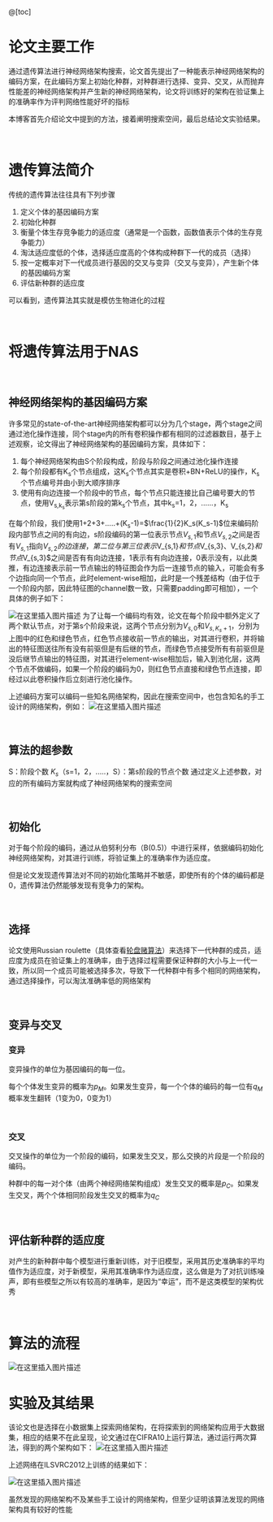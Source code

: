 ﻿@[toc]

# 论文主要工作

通过遗传算法进行神经网络架构搜索，论文首先提出了一种能表示神经网络架构的编码方案，在此编码方案上初始化种群，对种群进行选择、变异、交叉，从而抛弃性能差的神经网络架构并产生新的神经网络架构，论文将训练好的架构在验证集上的准确率作为评判网络性能好坏的指标

本博客首先介绍论文中提到的方法，接着阐明搜索空间，最后总结论文实验结果。

<br>

# 遗传算法简介
传统的遗传算法往往具有下列步骤

 1. 定义个体的基因编码方案
 2. 初始化种群
 3. 衡量个体生存竞争能力的适应度（通常是一个函数，函数值表示个体的生存竞争能力）
 4. 淘汰适应度低的个体，选择适应度高的个体构成种群下一代的成员（选择）
 5. 按一定概率对下一代成员进行基因的交叉与变异（交叉与变异），产生新个体的基因编码方案
 6. 评估新种群的适应度

可以看到，遗传算法其实就是模仿生物进化的过程

<br>

# 将遗传算法用于NAS

<br>

## 神经网络架构的基因编码方案
许多常见的state-of-the-art神经网络架构都可以分为几个stage，两个stage之间通过池化操作连接，同个stage内的所有卷积操作都有相同的过滤器数目，基于上述观察，论文得出了神经网络架构的基因编码方案，具体如下：

 1. 每个神经网络架构由S个阶段构成，阶段与阶段之间通过池化操作连接
 2. 每个阶段都有K<sub>s</sub>个节点组成，这K<sub>s</sub>个节点其实是卷积+BN+ReLU的操作，K<sub>s</sub>个节点编号并由小到大顺序排序
 3. 使用有向边连接一个阶段中的节点，每个节点只能连接比自己编号要大的节点，使用V<sub>s,k<sub>s</sub></sub>表示第s阶段的第k<sub>s</sub>个节点，其中k<sub>s</sub>=1，2，......，K<sub>s</sub>

在每个阶段，我们使用1+2+3+.....+(K<sub>s</sub>-1)=$\frac{1}{2}K_s(K_s-1)$位来编码阶段内部节点之间的有向边，s阶段编码的第一位表示节点$V_{s,1}$和节点$V_{s,2}$之间是否有$V_{s,1}$指向$V_{s,2}的边连接，第二位与第三位表示$V_{s,1}$和节点$V_{s,3}$、$V_{s,2}$和节点$V_{s,3}$之间是否有有向边连接，1表示有有向边连接，0表示没有，以此类推，有边连接表示前一节点输出的特征图会作为后一连接节点的输入，可能会有多个边指向同一个节点，此时element-wise相加，此时是一个残差结构（由于位于一个阶段内部，因此特征图的channel数一致，只需要padding即可相加），一个具体的例子如下：

![在这里插入图片描述](https://img-blog.csdnimg.cn/20190711151815864.png?x-oss-process=image/watermark,type_ZmFuZ3poZW5naGVpdGk,shadow_10,text_aHR0cHM6Ly9ibG9nLmNzZG4ubmV0L2RoYWl1ZGE=,size_16,color_FFFFFF,t_70)
为了让每一个编码均有效，论文在每个阶段中额外定义了两个默认节点，对于第s个阶段来说，这两个节点分别为$V_{s,0}$和$V_{s,K_s+1}$，分别为上图中的红色和绿色节点，红色节点接收前一节点的输出，对其进行卷积，并将输出的特征图送往所有没有前驱但是有后继的节点，而绿色节点接受所有有前驱但是没后继节点输出的特征图，对其进行element-wise相加后，输入到池化层，这两个节点不做编码，如果一个阶段的编码为0，则红色节点直接和绿色节点连接，即经过以此卷积操作后立刻进行池化操作。

上述编码方案可以编码一些知名网络架构，因此在搜索空间中，也包含知名的手工设计的网络架构，例如：
![在这里插入图片描述](https://img-blog.csdnimg.cn/20190711153756547.png?x-oss-process=image/watermark,type_ZmFuZ3poZW5naGVpdGk,shadow_10,text_aHR0cHM6Ly9ibG9nLmNzZG4ubmV0L2RoYWl1ZGE=,size_16,color_FFFFFF,t_70)

<br>


## 算法的超参数
S：阶段个数
$K_s$（s=1，2，.....，S）：第s阶段的节点个数
通过定义上述参数，对应的所有编码方案就构成了神经网络架构的搜索空间

<br>


## 初始化
对于每个阶段的编码，通过从伯努利分布（B(0.5)）中进行采样，依据编码初始化神经网络架构，对其进行训练，将验证集上的准确率作为适应度。

但是论文发现遗传算法对不同的初始化策略并不敏感，即使所有的个体的编码都是0，遗传算法仍然能够发现有竞争力的架构。

<br>

## 选择
论文使用Russian roulette（具体查看[轮盘赌算法](https://blog.csdn.net/pymqq/article/details/51375522)）来选择下一代种群的成员，适应度为成员在验证集上的准确率，由于选择过程需要保证种群的大小与上一代一致，所以同一个成员可能被选择多次，导致下一代种群中有多个相同的网络架构，通过选择操作，可以淘汰准确率低的网络架构

<br>

## 变异与交叉

### 变异
变异操作的单位为基因编码的每一位。

每个个体发生变异的概率为$p_{M}$。如果发生变异，每一个个体的编码的每一位有$q_{M}$概率发生翻转（1变为0，0变为1）

<br>

### 交叉
交叉操作的单位为一个阶段的编码，如果发生交叉，那么交换的片段是一个阶段的编码。

种群中的每一对个体（由两个神经网络架构组成）发生交叉的概率是$p_{C}$。如果发生交叉，两个个体相同阶段发生交叉的概率为$q_{C}$

<br>

## 评估新种群的适应度
对产生的新种群中每个模型进行重新训练，对于旧模型，采用其历史准确率的平均值作为适应度，对于新模型，采用其准确率作为适应度，这么做是为了对抗训练噪声，即有些模型之所以有较高的准确率，是因为“幸运”，而不是这类模型的架构优秀

<br>

# 算法的流程
![在这里插入图片描述](https://img-blog.csdnimg.cn/20190711164623751.png?x-oss-process=image/watermark,type_ZmFuZ3poZW5naGVpdGk,shadow_10,text_aHR0cHM6Ly9ibG9nLmNzZG4ubmV0L2RoYWl1ZGE=,size_16,color_FFFFFF,t_70)


# 实验及其结果

该论文也是选择在小数据集上探索网络架构，在将探索到的网络架构应用于大数据集，相应的结果不在此呈现，论文通过在CIFRA10上运行算法，通过运行两次算法，得到的两个架构如下：
![在这里插入图片描述](https://img-blog.csdnimg.cn/20190711214736172.png?x-oss-process=image/watermark,type_ZmFuZ3poZW5naGVpdGk,shadow_10,text_aHR0cHM6Ly9ibG9nLmNzZG4ubmV0L2RoYWl1ZGE=,size_16,color_FFFFFF,t_70)

上述网络在ILSVRC2012上训练的结果如下：

![在这里插入图片描述](https://img-blog.csdnimg.cn/20190711214840932.png?x-oss-process=image/watermark,type_ZmFuZ3poZW5naGVpdGk,shadow_10,text_aHR0cHM6Ly9ibG9nLmNzZG4ubmV0L2RoYWl1ZGE=,size_16,color_FFFFFF,t_70)

虽然发现的网络架构不及某些手工设计的网络架构，但至少证明该算法发现的网络架构具有较好的性能
